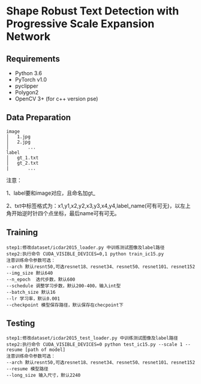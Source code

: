 # Shape Robust Text Detection with Progressive Scale Expansion Network

## Requirements
* Python 3.6
* PyTorch v1.0
* pyclipper
* Polygon2
* OpenCV 3+ (for c++ version pse)

## Data Preparation

```
image
│   1.jpg
│   2.jpg   
│		...
label
│   gt_1.txt
│   gt_2.txt
|		...
```

注意：

1、label要和image对应，且命名加gt_

2、txt中标签格式为：x1,y1,x2,y2,x3,y3,x4,y4,label_name(可有可无)，以左上角开始逆时针四个点坐标，最后name可有可无。

## Training

```
step1:修改dataset/icdar2015_loader.py 中训练测试图像及label路径
step2:执行命令 CUDA_VISIBLE_DEVICES=0,1 python train_ic15.py 
注意训练命令参数可选：
--arch 默认resnt50,可选resnet18、resnet34、resnet50、resnet101、resnet152
--img_size 默认640
--n_epoch  迭代步数，默认600
--schedule 调整学习步数，默认200-400，输入int型
--batch_size 默认16
--lr 学习率，默认0.001
--checkpoint 模型保存路径，默认保存在checpoint下
```

## Testing
```
step1:修改dataset/icdar2015_test_loader.py 中训练测试图像及label路径
step2:执行命令 CUDA_VISIBLE_DEVICES=0 python test_ic15.py --scale 1 --resume [path of model]
注意训练命令参数可选：
--arch 默认resnt50,可选resnet18、resnet34、resnet50、resnet101、resnet152
--resume 模型路径
--long_size 输入尺寸，默认2240
```



